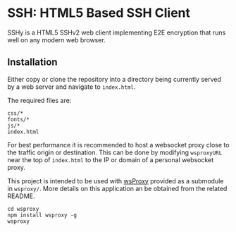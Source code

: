 # SSH: HTML5 Based SSH Client

SSHy is a HTML5 SSHv2 web client implementing E2E encryption that runs well on any modern web browser.

## Installation

Either copy or clone the repository into a directory being currently served by a web server and navigate to `index.html`.

The required files are:
```
css/*
fonts/*
js/*
index.html
```

For best performance it is recommended to host a websocket proxy close to the traffic origin or destination. This can be done by modifying `wsproxyURL` near the top of `index.html` to the IP or domain of a personal websocket proxy.

This project is intended to be used with [wsProxy](http://github.com/stuicey/wsproxy) provided as a submodule in `wsproxy/`. More details on this application an be obtained from the related README.

```
cd wsproxy  
npm install wsproxy -g
wsproxy
```
